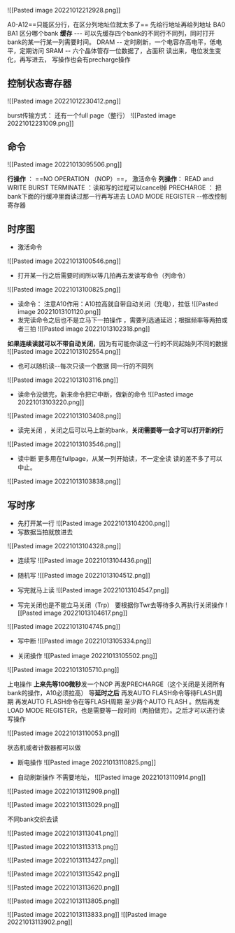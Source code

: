 
![[Pasted image 20221012212928.png]]

A0-A12==只能区分行，在区分列地址位就太多了== 先给行地址再给列地址
 BA0 BA1 区分哪个bank
**缓存** --- 可以先缓存四个bank的不同行不同列，同时打开bank的某一行某一列需要时间。
DRAM -- 定时刷新，一个电容存高电平，低电平，定期访问
SRAM -- 六个晶体管存一位数据了，占面积
读出来，电位发生变化，再写进去，
写操作也会有precharge操作

## 控制状态寄存器

![[Pasted image 20221012230412.png]]

burst传输方式：
还有一个full page（整行）
![[Pasted image 20221012231009.png]]

## 命令


 ![[Pasted image 20221013095506.png]]

**行操作** ： ==NO OPERATION （NOP）==， 激活命令
**列操作**： READ and WRITE
BURST TERMINATE ：读和写的过程可以cancel掉
PRECHARGE ： 把bank下面的行缓冲里面读过那一行再写进去 
LOAD MODE REGISTER --修改控制寄存器

## 时序图

- 激活命令

![[Pasted image 20221013100546.png]]
- 打开某一行之后需要时间所以等几拍再去发读写命令（列命令）

![[Pasted image 20221013100825.png]]
- 读命令：
注意A10作用：A10拉高就自带自动关闭（充电），拉低
![[Pasted image 20221013101120.png]]
- 发完读命令之后也不是立马下一拍操作 ，需要列选通延迟；根据频率等两拍或者三拍
![[Pasted image 20221013102318.png]]

**如果连续读就可以不带自动关闭**，因为有可能你读这一行的不同起始列不同的数据
![[Pasted image 20221013102554.png]]


- 也可以随机读--每次只读一个数据 同一行的不同列

![[Pasted image 20221013103116.png]]


- 读命令没做完，新来命令把它中断，做新的命令 
![[Pasted image 20221013103220.png]]


![[Pasted image 20221013103408.png]]

- 读完关闭 ，关闭之后可以马上新的bank，**关闭需要等一会才可以打开新的行**

![[Pasted image 20221013103546.png]]


- 读中断 更多用在fullpage，从某一列开始读，不一定全读 读的差不多了可以中止。

![[Pasted image 20221013103838.png]]

## 写时序
- 先打开某一行 
![[Pasted image 20221013104200.png]]
- 写数据当拍就放进去


![[Pasted image 20221013104328.png]]

- 连续写
![[Pasted image 20221013104436.png]]


- 随机写
![[Pasted image 20221013104512.png]]
- 写完就马上读
![[Pasted image 20221013104547.png]]


- 写完关闭也是不能立马关闭（Trp）
要根据你Twr去等待多久再执行关闭操作 
![[Pasted image 20221013104617.png]]

![[Pasted image 20221013104745.png]]

- 写中断
![[Pasted image 20221013105334.png]]

- 关闭操作
![[Pasted image 20221013105502.png]]





![[Pasted image 20221013105710.png]]



上电操作
**上来先等100微秒**发一个NOP 再发PRECHARGE（这个关闭是关闭所有bank的操作，A10必须拉高） 等**延时之后** 再发AUTO FLASH命令等待FLASH周期 再发AUTO FLASH命令在等FLASH周期 至少两个AUTO FLASH 。然后再发 LOAD MODE REGISTER，也是需要等一段时间（两拍做完）。之后才可以进行读写操作

![[Pasted image 20221013110053.png]]

状态机或者计数器都可以做
- 断电操作
![[Pasted image 20221013110825.png]]

- 自动刷新操作
不需要地址，
![[Pasted image 20221013110914.png]]


![[Pasted image 20221013112909.png]]



![[Pasted image 20221013113029.png]]


不同bank交织去读


![[Pasted image 20221013113041.png]]





![[Pasted image 20221013113313.png]]





![[Pasted image 20221013113427.png]]


![[Pasted image 20221013113542.png]]




![[Pasted image 20221013113620.png]]




![[Pasted image 20221013113805.png]]



![[Pasted image 20221013113833.png]]
![[Pasted image 20221013113902.png]]















































